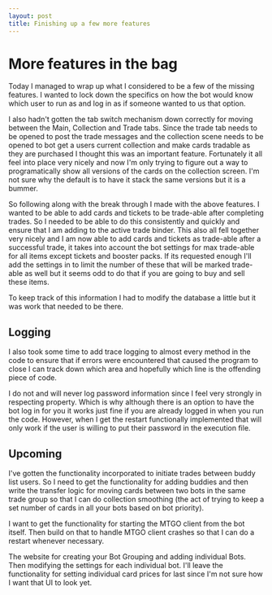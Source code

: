 ```yaml
---
layout: post
title: Finishing up a few more features
---
```


More features in the bag
===
Today I managed to wrap up what I considered to be a few of the missing features.  I wanted to lock down the specifics on how the bot would know which user to run as and log in as if someone wanted to us that option.

<!--more-->

I also hadn't gotten the tab switch mechanism down correctly for moving between the Main, Collection and Trade tabs.  Since the trade tab needs to be opened to post the trade messages and the collection scene needs to be opened to bot get a users current collection and make cards tradable as they are purchased I thought this was an important feature.  Fortunately it all feel into place very nicely and now I'm only trying to figure out a way to programatically show all versions of the cards on the collection screen.  I'm not sure why the default is to have it stack the same versions but it is a bummer.

So following along with the break through I made with the above features.  I wanted to be able to add cards and tickets to be trade-able after completing trades.  So I needed to be able to do this consistently and quickly and ensure that I am adding to the active trade binder.  This also all fell together very nicely and I am now able to add cards and tickets as trade-able after a successful trade, it takes into account the bot settings for max trade-able for all items except tickets and booster packs.  If its requested enough I'll add the settings in to limit the number of these that will be marked trade-able as well but it seems odd to do that if you are going to buy and sell these items.

To keep track of this information I had to modify the database a little but it was work that needed to be there.

Logging
---

I also took some time to add trace logging to almost every method in the code to ensure that if errors were encountered that caused the program to close I can track down which area and hopefully which line is the offending piece of code.

I do not and will never log password information since I feel very strongly in respecting property.  Which is why although there is an option to have the bot log in for you it works just fine if you are already logged in when you run the code.  However, when I get the restart functionally implemented that will only work if the user is willing to put their password in the execution file.

Upcoming
---
I've gotten the functionality incorporated to initiate trades between buddy list users.  So I need to get the functionality for adding buddies and then write the transfer logic for moving cards between two bots in the same trade group so that I can do collection smoothing (the act of trying to keep a set number of cards in all your bots based on bot priority).

I want to get the functionality for starting the MTGO client from the bot itself.  Then build on that to handle MTGO client crashes so that I can do a restart whenever necessary.

The website for creating your Bot Grouping and adding individual Bots.  Then modifying the settings for each individual bot.  I'll leave the functionality for setting individual card prices for last since I'm not sure how I want that UI to look yet.